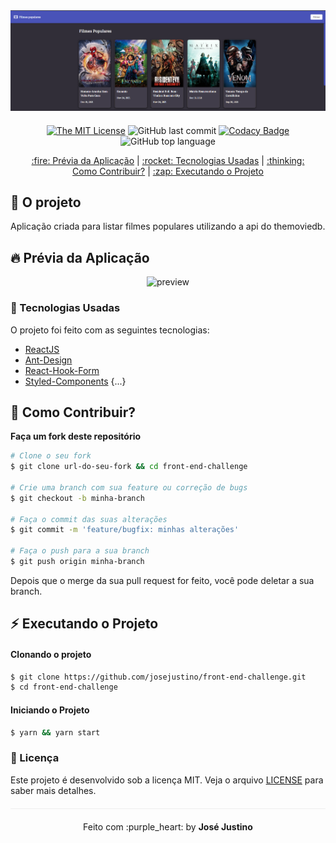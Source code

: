 <div align="center" style="margin-bottom: 20px;">

<img alt="front-end-challenge" src="./img/landing-page.png" width="auto" heigth="auto"/>
</div>

<div align="center" style="margin: 20px;">

[![The MIT License](https://img.shields.io/badge/license-MIT-green.svg?style=flat-square)](http://github.com/josejustino/front-end-challenge/LICENSE.md)
![GitHub last commit](https://img.shields.io/github/last-commit/josejustino/front-end-challenge?color=green&style=flat-square)
[![Codacy Badge](https://app.codacy.com/project/badge/Grade/09ab8f460f1a40ec8da1b7dc9aa75483)](https://www.codacy.com/gh/josejustino/front-end-challenge/dashboard?utm_source=github.com&amp;utm_medium=referral&amp;utm_content=josejustino/front-end-challenge&amp;utm_campaign=Badge_Grade)
![GitHub top language](https://img.shields.io/github/languages/top/josejustino/front-end-challenge?style=flat-square)


<p align="center" >
  <a href="#fire-prévia-da-aplicação"> :fire: Prévia da Aplicação</a> |
  <a href="#rocket-tecnologias-usadas"> :rocket: Tecnologias Usadas</a> |
  <a href="#thinking-como-contribuir?"> :thinking: Como Contribuir?</a> |
  <a href="#zap-executando-o-projeto"> :zap: Executando o Projeto </a>
</p>

</div>

## :barber: O projeto

Aplicação criada para listar filmes populares utilizando a api do themoviedb.

## :fire: Prévia da Aplicação

<div align="center">
<img src="https://media.giphy.com/media/naYGCP8Tn1xpIJ6z17/giphy.gif" alt="preview"/>
</div>

### :rocket: Tecnologias Usadas

O projeto foi feito com as seguintes tecnologias:

- [ReactJS](https://pt-br.reactjs.org/)
- [Ant-Design](https://ant.design/)
- [React-Hook-Form](https://react-hook-form.com/)
- [Styled-Components](https://styled-components.com/)
{...}

## :thinking: Como Contribuir?
**Faça um fork deste repositório**

```bash
# Clone o seu fork
$ git clone url-do-seu-fork && cd front-end-challenge

# Crie uma branch com sua feature ou correção de bugs
$ git checkout -b minha-branch

# Faça o commit das suas alterações
$ git commit -m 'feature/bugfix: minhas alterações'

# Faça o push para a sua branch
$ git push origin minha-branch
```

Depois que o merge da sua pull request for feito, você pode deletar a sua branch.

## :zap: Executando o Projeto
#### Clonando o projeto
```sh
$ git clone https://github.com/josejustino/front-end-challenge.git
$ cd front-end-challenge
```
#### Iniciando o Projeto
```sh
$ yarn && yarn start
```
### :memo: Licença

Este projeto é desenvolvido sob a licença MIT. Veja o arquivo [LICENSE](LICENSE.md) para saber mais detalhes.

<p align="center" style="margin-top: 20px; border-top: 1px solid #eee; padding-top: 20px;">Feito com :purple_heart: by <strong> José Justino</strong> </p>

